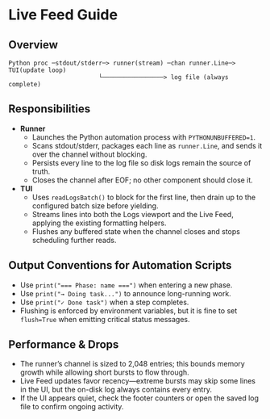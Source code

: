 # Live Feed Guide

## Overview

```
Python proc ─stdout/stderr─> runner(stream) ─chan runner.Line─> TUI(update loop)
                         └─────────────────> log file (always complete)
```

## Responsibilities

- **Runner**
  - Launches the Python automation process with `PYTHONUNBUFFERED=1`.
  - Scans stdout/stderr, packages each line as `runner.Line`, and sends it over the channel without blocking.
  - Persists every line to the log file so disk logs remain the source of truth.
  - Closes the channel after EOF; no other component should close it.
- **TUI**
  - Uses `readLogsBatch()` to block for the first line, then drain up to the configured batch size before yielding.
  - Streams lines into both the Logs viewport and the Live Feed, applying the existing formatting helpers.
  - Flushes any buffered state when the channel closes and stops scheduling further reads.

## Output Conventions for Automation Scripts

- Use `print("=== Phase: name ===")` when entering a new phase.
- Use `print("→ Doing task...")` to announce long-running work.
- Use `print("✓ Done task")` when a step completes.
- Flushing is enforced by environment variables, but it is fine to set `flush=True` when emitting critical status messages.

## Performance & Drops

- The runner’s channel is sized to 2,048 entries; this bounds memory growth while allowing short bursts to flow through.
- Live Feed updates favor recency—extreme bursts may skip some lines in the UI, but the on-disk log always contains every entry.
- If the UI appears quiet, check the footer counters or open the saved log file to confirm ongoing activity.
